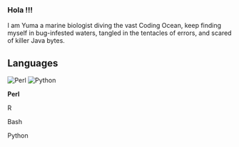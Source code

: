 ### Hola !!!

I am Yuma a marine biologist diving the vast Coding Ocean, keep finding myself in bug-infested waters, tangled in the tentacles of errors, and scared of killer Java bytes. 

## Languages

![Perl](https://github.com/Yuma248/Yuma248/assets/19339965/02d24c49-24fb-46bd-b62b-e104b7e4f25a) ![Python](https://github.com/Yuma248/Yuma248/assets/19339965/cbac7518-e280-4563-8fda-3a1f57866b24)


**Perl** 




R 

Bash 

Python 

